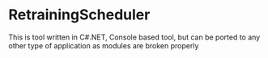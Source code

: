 # RetrainingScheduler
This is tool written in C#.NET, Console based tool, but can be ported to any other type of application as modules are broken properly
